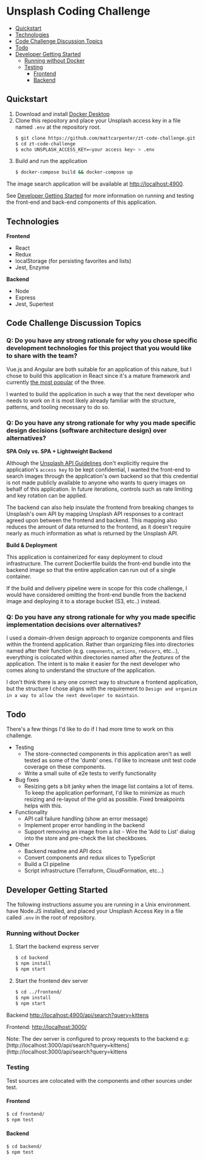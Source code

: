 # Unsplash Coding Challenge

- [Quickstart](#quickstart)
- [Technologies](#technologies)
- [Code Challenge Discussion Topics](#code-challenge-discussion-topics)
- [Todo](#todo)
- [Developer Getting Started](#developer-getting-started)
  * [Running without Docker](#running-without-docker)
  * [Testing](#testing)
    + [Frontend](#frontend)
    + [Backend](#backend)

## Quickstart
1. Download and install [Docker Desktop](https://www.docker.com/products/docker-desktop)
2. Clone this repository and place your Unsplash access key in a file named `.env` at the repository root.
    ```bash
    $ git clone https://github.com/mattcarpenter/zt-code-challenge.git
    $ cd zt-code-challenge
    $ echo UNSPLASH_ACCESS_KEY=<your access key> > .env
    ```
3. Build and run the application
    ```bash
    $ docker-compose build && docker-compose up
    ```
The image search application will be available at [http://localhost:4900](http://localhost:4900).

See [Developer Getting Started](#developer-getting-started) for more information on running and testing the front-end and back-end components of this application.

## Technologies

**Frontend**
* React
* Redux
* localStorage (for persisting favorites and lists)
* Jest, Enzyme

**Backend**
* Node
* Express
* Jest, Supertest

## Code Challenge Discussion Topics

### Q: Do you have any strong rationale for why you chose specific development technologies for this project that you would like to share with the team?

Vue.js and Angular are both suitable for an application of this nature, but I chose to build this application in React since it's a mature framework and currently [the most popular](https://www.npmtrends.com/react-vs-vue-vs-@angular/core) of the three. 

I wanted to build the application in such a way that the next developer who needs to work on it is most likely already familiar with the structure, patterns, and tooling necessary to do so.

### Q: Do you have any strong rationale for why you made specific design decisions (software architecture design) over alternatives?

**SPA Only vs. SPA + Lightweight Backend**

Although the [Unsplash API Guidelines](https://help.unsplash.com/en/articles/2511245-unsplash-api-guidelines) don't explicitly require the application's `access key` to be kept confidential, I wanted the front-end to search images through the application's own backend so that this credential is not made publicly available to anyone who wants to query images on behalf of this application. In future iterations, controls such as rate limiting and key rotation can be applied. 

The backend can also help insulate the frontend from breaking changes to Unsplash's own API by mapping Unsplash API responses to a contract agreed upon between the frontend and backend. This mapping also reduces the amount of data returned to the frontend, as it doesn't require nearly as much information as what is returned by the Unsplash API.

**Build & Deployment**

This application is containerized for easy deployment to cloud infrastructure. The current Dockerfile builds the front-end bundle into the backend image so that the entire application can run out of a single container.

If the build and delivery pipeline were in scope for this code challenge, I would have considered omitting the front-end bundle from the backend image and deploying it to a storage bucket (S3, etc..) instead.
 
### Q: Do you have any strong rationale for why you made specific implementation decisions over alternatives?

I used a domain-driven design approach to organize components and files within the frontend application. Rather than organizing files into directories named after their function (e.g. `components`, `actions`, `reducers`, etc...), everything is colocated within directories named after the _features_ of the application. The intent is to make it easier for the next developer who comes along to understand the structure of the application.

I don't think there is any one correct way to structure a frontend application, but the structure I chose aligns with the requirement to `Design and organize in a way to allow the next developer to maintain`.

##  Todo

There's a few things I'd like to do if I had more time to work on this challenge.

* Testing
  * The store-connected components in this application aren't as well tested as some of the 'dumb' ones. I'd like to increase unit test code coverage on these components.
  * Write a small suite of e2e tests to verify functionality
* Bug fixes
  * Resizing gets a bit janky when the image list contains a lot of items. To keep the application performant, I'd like to minimize as much resizing and re-layout of the grid as possible. Fixed breakpoints helps with this.
* Functionality
  * API call failure handling (show an error message)
  * Implement proper error handling in the backend
  * Support removing an image from a list - Wire the 'Add to List' dialog into the store and pre-check the list checkboxes.
* Other
  * Backend readme and API docs
  * Convert components and redux slices to TypeScript
  * Build a CI pipeline
  * Script infrastructure (Terraform, CloudFormation, etc...)

## Developer Getting Started

The following instructions assume you are running in a Unix environment. have Node.JS installed, and placed your Unsplash Access Key in a file called `.env` in the root of repository.

### Running without Docker

1. Start the backend express server
    ```bash
    $ cd backend
    $ npm install
    $ npm start
   ```
2. Start the frontend dev server
    ```bash
    $ cd ../frontend/
    $ npm install
    $ npm start
    ```

Backend [http://localhost:4900/api/search?query=kittens](http://localhost:4900/api/search?query=kittens)

Frontend: [http://localhost:3000/](http://localhost:3000)

Note: The dev server is configured to proxy requests to the backend e.g: [http://localhost:3000/api/search?query=kittens](http://localhost:3000/api/search?query=kittens

### Testing

Test sources are colocated with the components and other sources under test.

#### Frontend

```bash
$ cd frontend/
$ npm test
```

#### Backend

```bash
$ cd backend/
$ npm test
```

